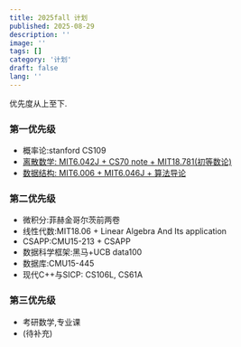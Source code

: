 ```yaml
---
title: 2025fall 计划
published: 2025-08-29
description: ''
image: ''
tags: []
category: '计划'
draft: false 
lang: ''
---
```

优先度从上至下.
### 第一优先级
- 概率论:stanford CS109
- [离散数学: MIT6.042J + CS70 note + MIT18.781(初等数论)](../离散数学1-证明/)
- [数据结构: MIT6.006 + MIT6.046J + 算法导论](../算法导论0-引言/)
### 第二优先级
- 微积分:菲赫金哥尔茨前两卷
- 线性代数:MIT18.06 + Linear Algebra And Its application
- CSAPP:CMU15-213 + CSAPP
- 数据科学框架:黑马+UCB data100
- 数据库:CMU15-445
- 现代C++与SICP: CS106L, CS61A 

### 第三优先级
- 考研数学,专业课
- (待补充)